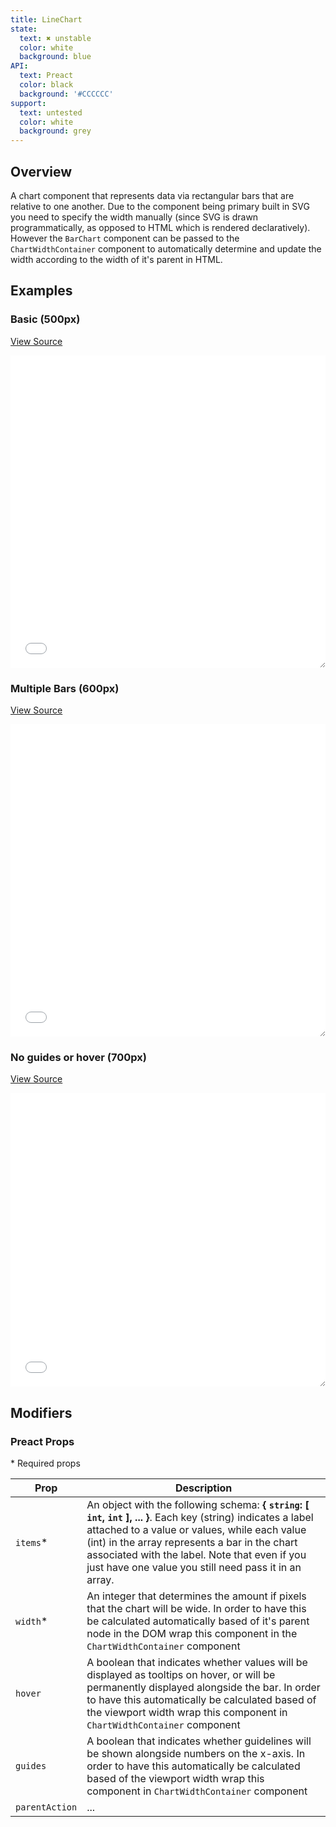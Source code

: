 ```yaml
---
title: LineChart
state:
  text: ✖ unstable
  color: white
  background: blue
API:
  text: Preact
  color: black
  background: '#CCCCCC'
support:
  text: untested
  color: white
  background: grey
---
```


## Overview

A chart component that represents data via rectangular bars that are relative to one another. Due to the component being primary built in SVG you need to specify the width manually (since SVG is drawn programmatically, as opposed to HTML which is rendered declaratively). However the `BarChart` component can be passed to the `ChartWidthContainer` component to automatically determine and update the width according to the width of it's parent in HTML.

## Examples

### Basic (500px)
[View Source](basic.html)
<iframe style="resize: horizontal;" width="100%" height="500" src="basic.html" frameborder="0" allowfullscreen></iframe>

### Multiple Bars (600px)
[View Source](multiple.html)
<iframe style="resize: horizontal;" width="100%" height="500" src="multiple.html" frameborder="0" allowfullscreen></iframe>

### No guides or hover (700px)
[View Source](no.html)
<iframe style="resize: horizontal;" width="100%" height="470" src="no.html" frameborder="0" allowfullscreen></iframe>

## Modifiers

### Preact Props

\* Required props

| Prop | Description |
|---|---|
| `items`* | An object with the following schema: **{ `string`: [ `int`, `int` ], ... }**. Each key (string) indicates a label attached to a value or values, while each value (int) in the array represents a bar in the chart associated with the label. Note that even if you just have one value you still need pass it in an array. |
| `width`* | An integer that determines the amount if pixels that the chart will be wide. In order to have this be calculated automatically based of it's parent node in the DOM wrap this component in the `ChartWidthContainer` component |
| `hover` | A boolean that indicates whether values will be displayed as tooltips on hover, or will be permanently displayed alongside the bar. In order to have this automatically be calculated based of the viewport width wrap this component in `ChartWidthContainer` component |
| `guides` | A boolean that indicates whether guidelines will be shown alongside numbers on the x-axis. In order to have this automatically be calculated based of the viewport width wrap this component in `ChartWidthContainer` component |
| `parentAction` | ... |